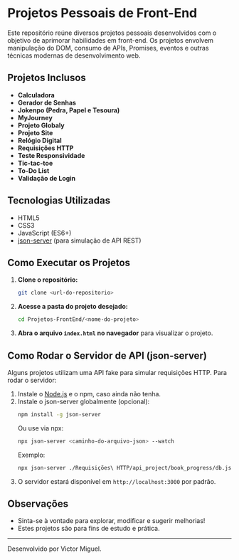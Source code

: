 # Projetos Pessoais de Front-End

Este repositório reúne diversos projetos pessoais desenvolvidos com o objetivo de aprimorar habilidades em front-end. Os projetos envolvem manipulação do DOM, consumo de APIs, Promises, eventos e outras técnicas modernas de desenvolvimento web.

## Projetos Inclusos
- **Calculadora**
- **Gerador de Senhas**
- **Jokenpo (Pedra, Papel e Tesoura)**
- **MyJourney**
- **Projeto Globaly**
- **Projeto Site**
- **Relógio Digital**
- **Requisições HTTP**
- **Teste Responsividade**
- **Tic-tac-toe**
- **To-Do List**
- **Validação de Login**

## Tecnologias Utilizadas
- HTML5
- CSS3
- JavaScript (ES6+)
- [json-server](https://github.com/typicode/json-server) (para simulação de API REST)

## Como Executar os Projetos
1. **Clone o repositório:**
   ```bash
   git clone <url-do-repositorio>
   ```
2. **Acesse a pasta do projeto desejado:**
   ```bash
   cd Projetos-FrontEnd/<nome-do-projeto>
   ```
3. **Abra o arquivo `index.html` no navegador** para visualizar o projeto.

## Como Rodar o Servidor de API (json-server)
Alguns projetos utilizam uma API fake para simular requisições HTTP. Para rodar o servidor:

1. Instale o [Node.js](https://nodejs.org/) e o npm, caso ainda não tenha.
2. Instale o json-server globalmente (opcional):
   ```bash
   npm install -g json-server
   ```
   Ou use via npx:
   ```bash
   npx json-server <caminho-do-arquivo-json> --watch
   ```
   Exemplo:
   ```bash
   npx json-server ./Requisições\ HTTP/api_project/book_progress/db.json --watch
   ```
3. O servidor estará disponível em `http://localhost:3000` por padrão.

## Observações
- Sinta-se à vontade para explorar, modificar e sugerir melhorias!
- Estes projetos são para fins de estudo e prática.

---

Desenvolvido por Victor Miguel.
